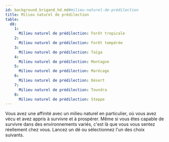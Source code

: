 ```yaml
---
id: background_brigand_hd.md#milieu-naturel-de-prédilection
title: Milieu naturel de prédilection
table:
  d8:
    1:
      Milieu naturel de prédilection: Forêt tropicale
    2:
      Milieu naturel de prédilection: Forêt tempérée
    3:
      Milieu naturel de prédilection: Taïga
    4:
      Milieu naturel de prédilection: Montagne
    5:
      Milieu naturel de prédilection: Marécage
    6:
      Milieu naturel de prédilection: Désert
    7:
      Milieu naturel de prédilection: Toundra
    8:
      Milieu naturel de prédilection: Steppe
---
```


Vous avez une affinité avec un milieu naturel en particulier, où vous avez vécu et avez appris à survivre et à prospérer. Même si vous êtes capable de survivre dans des environnements variés, c'est là que vous vous sentez réellement chez vous. Lancez un dé ou sélectionnez l'un des choix suivants.

